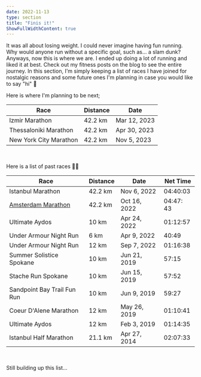 ```yaml
---
date: 2022-11-13
type: section
title: "Finis it!"
ShowFullWidthContent: true
---
```


It was all about losing weight. I could never imagine having fun running. Why would anyone run without a specific goal, such as... a slam dunk? Anyways, now this is where we are. I ended up doing a lot of running and liked it at best. Check out my fitness posts on the blog to see the entire journey. In this section, I'm simply keeping a list of races I have joined for nostalgic reasons and some future ones I'm planning in case you would like to say "hi" 👋

Here is where I'm planning to be next;

| Race                   | Distance | Date         |
|------------------------|----------|--------------|
| Izmir Marathon         | 42.2 km  | Mar 12, 2023 |
| Thessaloniki Marathon  | 42.2 km  | Apr 30, 2023 |
| New York City Marathon | 42.2 km  | Nov 5, 2023  |

<br/>

Here is a list of past races 🏃‍♂️

| Race                                                                      | Distance | Date         | Net Time  |
|---------------------------------------------------------------------------|----------|--------------|-----------|
| Istanbul Marathon                                                         | 42.2 km  | Nov 6, 2022  | 04:40:03  |
| [Amsterdam Marathon](https://daron.blog/2022/finished-my-first-marathon/) | 42.2 km  | Oct 16, 2022 | 04:47: 43 |
| Ultimate Aydos                                                            | 10 km    | Apr 24, 2022 | 01:12:57  |
| Under Armour Night Run                                                    | 6 km     | Apr 9, 2022  | 40:49     |
| Under Armour Night Run                                                    | 12 km    | Sep 7, 2022  | 01:16:38  |
| Summer Solistice Spokane                                                  | 10 km    | Jun 21, 2019 | 57:15     |
| Stache Run Spokane                                                        | 10 km    | Jun 15, 2019 | 57:52     |
| Sandpoint Bay Trail Fun Run                                               | 10 km    | Jun 9, 2019  | 59:27     |
| Coeur D'Alene Marathon                                                    | 12 km    | May 26, 2019 | 01:10:41  |
| Ultimate Aydos                                                            | 12 km    | Feb 3, 2019  | 01:14:35  |
| Istanbul Half Marathon                                                    | 21.1 km  | Apr 27, 2014 | 02:07:33  |

<br/>

Still building up this list...
